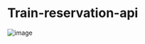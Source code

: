# Train-reservation-api

![image](https://github.com/ferhatyyaman/Train-reservation-api/image/train.png)
